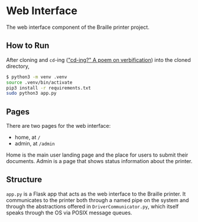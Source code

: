 # Web Interface

The web interface component of the Braille printer project.

## How to Run

After cloning and `cd`-ing (["cd-ing?" A poem on verbification](https://files.mastodon.online/media_attachments/files/114/341/433/826/157/729/original/23c081c45573738d.jpeg)) into the cloned directory,

```bash
$ python3 -m venv .venv
source .venv/bin/activate
pip3 install -r requirements.txt
sudo python3 app.py
```

## Pages

There are two pages for the web interface:

- home, at `/`
- admin, at `/admin`

Home is the main user landing page and the place for users to submit their documents. Admin is a page that shows status information about the printer.

## Structure

`app.py` is a Flask app that acts as the web interface to the Braille printer. It communicates to the printer both through a named pipe on the system and through the abstractions offered in `DriverCommunicator.py`, which itself speaks through the OS via POSIX message queues.
